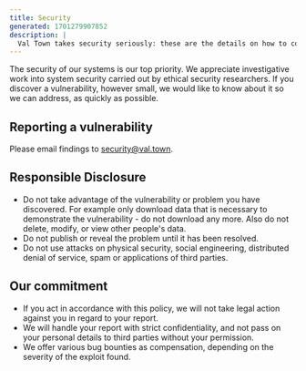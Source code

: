 ```yaml
---
title: Security
generated: 1701279907852
description: |
  Val Town takes security seriously: these are the details on how to contact us if you have any concerns.
---
```


The security of our systems is our top priority. We appreciate investigative
work into system security carried out by ethical security researchers. If you
discover a vulnerability, however small, we would like to know about it so we
can address, as quickly as possible.

## Reporting a vulnerability

Please email findings to [security@val.town](mailto:security@val.town).

## Responsible Disclosure

- Do not take advantage of the vulnerability or problem you have discovered. For
  example only download data that is necessary to demonstrate the
  vulnerability - do not download any more. Also do not delete, modify, or view
  other people's data.
- Do not publish or reveal the problem until it has been resolved.
- Do not use attacks on physical security, social engineering, distributed
  denial of service, spam or applications of third parties.

## Our commitment

- If you act in accordance with this policy, we will not take legal action
  against you in regard to your report.
- We will handle your report with strict confidentiality, and not pass on your
  personal details to third parties without your permission.
- We offer various bug bounties as compensation, depending on the severity of
  the exploit found.
